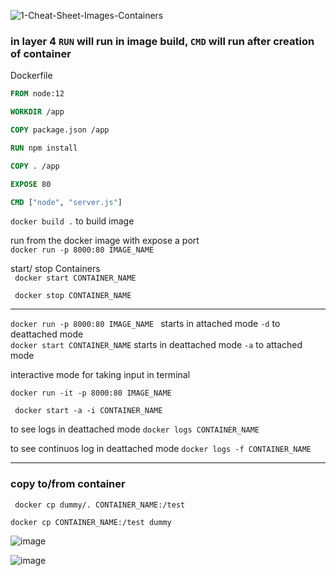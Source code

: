 
![1-Cheat-Sheet-Images-Containers](https://user-images.githubusercontent.com/12442613/178245392-77e48380-bc52-4eef-983b-39bbcbc70390.jpg)

### in layer 4 `RUN` will run in image build, `CMD` will run after creation of container

Dockerfile
```dockerfile
FROM node:12

WORKDIR /app

COPY package.json /app

RUN npm install

COPY . /app

EXPOSE 80

CMD ["node", "server.js"]

```

` docker build . ` to build image

run from the docker image with expose a port <br>
` docker run -p 8000:80 IMAGE_NAME `


start/ stop Containers <br>
` docker start CONTAINER_NAME`

` docker stop CONTAINER_NAME`


------------------------------
`docker run -p 8000:80 IMAGE_NAME ` starts in attached mode `-d` to deattached mode
<br>
`docker start CONTAINER_NAME` starts in deattached mode `-a` to attached mode


interactive mode for taking input in terminal

`docker run -it -p 8000:80 IMAGE_NAME `  <br>

` docker start -a -i CONTAINER_NAME`


to see logs in deattached mode 
`docker logs CONTAINER_NAME`

to see continuos log in deattached mode
`docker logs -f CONTAINER_NAME`

------------------------

### copy to/from container
` docker cp dummy/. CONTAINER_NAME:/test` <br>

` docker cp CONTAINER_NAME:/test dummy `


![image](https://user-images.githubusercontent.com/12442613/194402154-dd71d72a-0a86-4b62-9be6-a0116a1a0c31.png)

![image](https://user-images.githubusercontent.com/12442613/194402296-2b8064b3-549d-46ce-b195-a16e5f04cb46.png)


